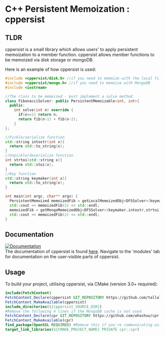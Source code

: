 # C++ Persistent Memoization : cppersist

## TLDR

cppersist is a small library which allows users' to apply persistent memoization to a member function. cppersist allows member functions to be memoized via disk storage or mongoDB.

Here is an example of how cppersist is used:

```c++
#include <cppersist/disk.h> //if you need to memoize with the local filesystem
#include <cppersist/mongo.h> //if you need to memoize with MongoDB
#include <iostream>

//The class to be memoized - must implement a solve method
class FibonacciSolver: public PersistentMemoizable<int, int>{
  public:
    int solve(int n) override {
      if(n<=1) return n;
      return fib(n-1) + fib(n-2);
    }
};

//Pickle/serialize function
std::string intostr(int x){
  return std::to_string(x);
}
//Unpickle/deserialize function
int strtoi(std::string x){
  return std::stoi(x);
}
//Key function
std::string keymaker(int x){
  return std::to_string(x);
}

int main(int argc, char** argv) {
  PersistentMemoized memoizedFib = getLocalMemoizedObj<DFSSolver>(keymaker,intostr,strtoi); //disk cache
  std::cout << memoizedFib(2) << std::endl;
  memoizedFib = getMongoMemoizedObj<DFSSolver>(keymaker,intostr,strtoi); //mongo cache
  std::cout << memoizedFib(2) << std::endl;
}
```

## Documentation

[![Documentation](https://img.shields.io/badge/docs-online-informational?style=for-the-badge&link=https://tallalnparis4ev.github.io/)](https://tallalnparis4ev.github.io/)  
The documentation of cppersist is found [here](https://tallalnparis4ev.github.io/). Navigate to the 'modules' tab for documentation on the user-visible parts of cppersist.

## Usage
To build your project, utilising cppersist, via CMake (version 3.0+ required):
```cmake
include(FetchContent) 
FetchContent_Declare(cppersist GIT_REPOSITORY https://github.com/tallalnparis4ev/cppersist GIT_TAG master) 
FetchContent_MakeAvailable(cppersist)
include_directories(${cppersist_SOURCE_DIR}) 
#Remove the following 4 lines if the MongoDB cache is not used 
FetchContent_Declare(cpr GIT_REPOSITORY https://github.com/whoshuu/cpr.git GIT_TAG c8d33915dbd88ad6c92b258869b03aba06587ff9) 
FetchContent_MakeAvailable(cpr) 
find_package(OpenSSL REQUIRED) #Remove this if you're communicating with the MongoDB server via HTTP and HTTPS is not needed
target_link_libraries(${CMAKE_PROJECT_NAME} PRIVATE cpr::cpr) 
```
